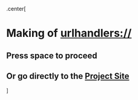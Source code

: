 <!-- markdownlint-disable MD026 MD041 -->

.center[
# Making of [urlhandlers://](#start)

## Press space to proceed

## Or go directly to the [Project Site](https://github.com/ouspg/urlhandlers)

]

